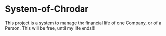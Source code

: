 # System-of-Chrodar
This project is a system to manage the financial life of one Company, or of a Person. This will be free, until my life ends!!!
